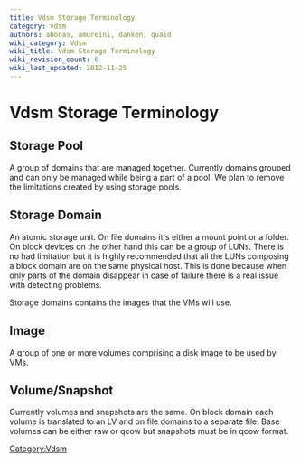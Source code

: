 ```yaml
---
title: Vdsm Storage Terminology
category: vdsm
authors: abonas, amureini, danken, quaid
wiki_category: Vdsm
wiki_title: Vdsm Storage Terminology
wiki_revision_count: 6
wiki_last_updated: 2012-11-25
---
```


# Vdsm Storage Terminology

## Storage Pool

A group of domains that are managed together. Currently domains grouped and can only be managed while being a part of a pool. We plan to remove the limitations created by using storage pools.

## Storage Domain

An atomic storage unit. On file domains it's either a mount point or a folder. On block devices on the other hand this can be a group of LUNs. There is no had limitation but it is highly recommended that all the LUNs composing a block domain are on the same physical host. This is done because when only parts of the domain disappear in case of failure there is a real issue with detecting problems.

Storage domains contains the images that the VMs will use.

## Image

A group of one or more volumes comprising a disk image to be used by VMs.

## Volume/Snapshot

Currently volumes and snapshots are the same. On block domain each volume is translated to an LV and on file domains to a separate file. Base volumes can be either raw or qcow but snapshots must be in qcow format.

<Category:Vdsm>
